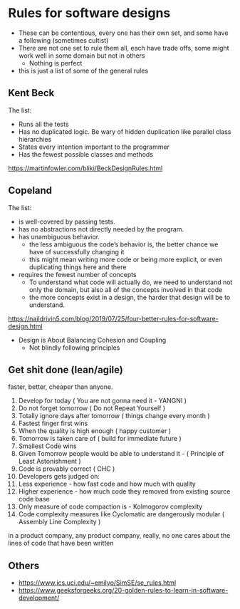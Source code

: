 # Rules for software designs

- These can be contentious, every one has their own set, and some have a following (sometimes cultist)
- There are not one set to rule them all, each have trade offs, some might work well in some domain but not in others
  - Nothing is perfect
- this is just a list of some of the general rules

## Kent Beck

The list:
- Runs all the tests
- Has no duplicated logic. Be wary of hidden duplication like parallel class hierarchies
- States every intention important to the programmer
- Has the fewest possible classes and methods

https://martinfowler.com/bliki/BeckDesignRules.html

## Copeland

The list:
- is well-covered by passing tests.
- has no abstractions not directly needed by the program.
- has unambiguous behavior.
  -  the less ambiguous the code’s behavior is, the better chance we have of successfully changing it
  - this might mean writing more code or being more explicit, or even duplicating things here and there
- requires the fewest number of concepts
  - To understand what code will actually do, we need to understand not only the domain, but also all of the concepts involved in that code
  - the more concepts exist in a design, the harder that design will be to understand.


https://naildrivin5.com/blog/2019/07/25/four-better-rules-for-software-design.html

- Design is About Balancing Cohesion and Coupling
  - Not blindly following principles

## Get shit done (lean/agile)

faster, better, cheaper than anyone.

1. Develop for today ( You are not gonna need it - YANGNI )
  1. Do not forget tomorrow ( Do not Repeat Yourself )
  2. Totally ignore days after tomorrow ( things change every month )
2. Fastest finger first wins
  1. When the quality is high enough ( happy customer )
  2. Tomorrow is taken care of ( build for immediate future )
3. Smallest Code wins
  1. Given Tomorrow people would be able to understand it - ( Principle of Least
Astonishment )
  2. Code is provably correct ( CHC )
4. Developers gets judged on:
  1. Less experience - how fast code and how much with quality
  2. Higher experience - how much code they removed from existing source code base
5. Only measure of code compaction is - Kolmogorov complexity
6. Code complexity measures like Cyclomatic are dangerously modular ( Assembly Line
Complexity )

in a product company, any product company, really, no one cares about the lines of code
that have been written

## Others

- https://www.ics.uci.edu/~emilyo/SimSE/se_rules.html
- https://www.geeksforgeeks.org/20-golden-rules-to-learn-in-software-development/

